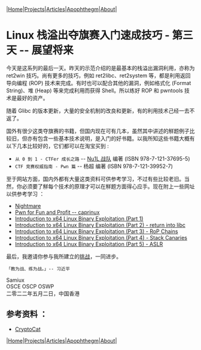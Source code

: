 |[Home](/README.md)|[Projects](/projects.md)|[Articles](/articles.md)|[Apophthegm](/apophthegm.md)|[About](/about.md)|

# Linux 栈溢出夺旗赛入门速成技巧 - 第三天 -- 展望将来

今天是这系列的最后一天。昨天的示范介绍的是最基本的栈溢出漏洞利用，亦称为 ret2win 技巧。尚有更多的技巧，例如 ret2libc、ret2system  等，都是利用返回导向编程 (ROP) 技术来完成。有时也可以配合其他的漏洞，例如格式化 (Format String)、堆 (Heap) 等来完成利用而获得 Shell。所以练好 ROP 和 pwntools 技术是最好的资产。

随着 Glibc 的版本更新，大量的安全机制的改良和更新，有的利用技术己经一去不返了。

国外有很少这类夺旗赛的书籍，但国内现在可有几本，虽然其中讲述的觧题例子比较旧，但亦有包含一些基本技术说明，是入门的好书籍。以我所知这些书籍大概有以下几本比较好的，它们都可以在淘宝买到 :

- ```从 0 到 1 - CTFer 成长之路``` -- [Nu1L 战队]( https://www.nu1l.com/#/) 编著  (ISBN 978-7-121-37695-5)  
- ```CTF 竞赛权威指南 - Pwn 篇``` -- 杨超 编著  (ISBN 978-7-121-39952-7)  

至于网站方面，国内外都有大量这类资料可供参考学习，不过有些比较老旧。当然，你必须要了觧每个技术的原理才可以在觧题方面得心应手。现在附上一些网址以供参考学习 ：

- [Nightmare](https://guyinatuxedo.github.io/)  
- [Pwn for Fun and Profit -- caprinux](https://caprinux.github.io/)  
- [Introduction to x64 Linux Binary Exploitation (Part 1)](https://valsamaras.medium.com/introduction-to-x64-linux-binary-exploitation-part-1-14ad4a27aeef)  
- [Introduction to x64 Linux Binary Exploitation (Part 2) - return into libc](https://valsamaras.medium.com/introduction-to-x64-binary-exploitation-part-2-return-into-libc-c325017f465)  
- [Introduction to x64 Linux Binary Exploitation (Part 3) - RoP Chains](https://valsamaras.medium.com/introduction-to-x64-linux-binary-exploitation-part-3-rop-chains-3cdcf17e8826)  
- [Introduction to x64 Linux Binary Exploitation (Part 4) - Stack Canaries](https://valsamaras.medium.com/introduction-to-x64-linux-binary-exploitation-part-4-stack-canaries-e9b6dd2c3127)  
- [Introduction to x64 Linux Binary Exploitation (Part 5) - ASLR](https://valsamaras.medium.com/introduction-to-x64-linux-binary-exploitation-part-5-aslr-394d0dc8e4fb)  

最后，我邀请你参与我所建立的[挑战](/ctf-pwn.md)，一同进步。

```「教为战、练为战。」-- 习近平```

Samiux   
OSCE  OSCP  OSWP   
二零二二年五月二日，中国香港   

## 参考资料 ：

- [CryptoCat](https://www.youtube.com/channel/UCEeuul0q7C8Zs5C8rc4REFQ)  

|[Home](/README.md)|[Projects](/projects.md)|[Articles](/articles.md)|[Apophthegm](/apophthegm.md)|[About](/about.md)|
